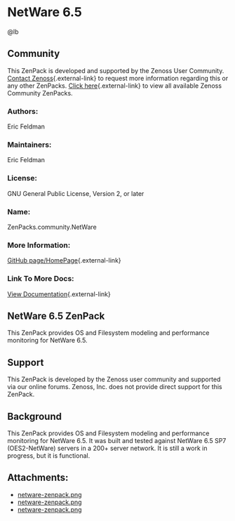 # NetWare 6.5

@lb[](img/zenpack-netware-zenpack.png)

## Community

This ZenPack is developed and supported by the Zenoss User Community.
[Contact Zenoss](https://tryit.zenoss.com/zenpack-contact/){.external-link} to
request more information regarding this or any other ZenPacks. [Click here](https://zenoss.com/product/zenpacks?f%5B0%5D=im_field_zenpack_category:1021){.external-link} to
view all available Zenoss Community ZenPacks.

### Authors:

Eric Feldman

### Maintainers:

Eric Feldman

### License:

GNU General Public License, Version 2, or later

### Name:

ZenPacks.community.NetWare

### More Information:

[GitHub page/HomePage](http://community.zenoss.org/docs/DOC-3498){.external-link}

### Link To More Docs:

[View Documentation](http://community.zenoss.org/docs/DOC-3498){.external-link}

## NetWare 6.5 ZenPack

This ZenPack provides OS and Filesystem modeling and performance
monitoring for NetWare 6.5.

## Support

This ZenPack is developed by the Zenoss user community and supported via
our online forums. Zenoss, Inc. does not provide direct support for this
ZenPack.

## Background

This ZenPack provides OS and Filesystem modeling and performance
monitoring for NetWare 6.5. It was built and tested against NetWare 6.5
SP7 (OES2-NetWare) servers in a 200+ server network. It is still a work
in progress, but it is functional.

## Attachments:

-   [netware-zenpack.png](img/zenpack-netware-zenpack.png)
-   [netware-zenpack.png](img/zenpack-netware-zenpack.png)
-   [netware-zenpack.png](img/zenpack-netware-zenpack.png)

